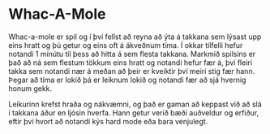 # Whac-A-Mole

Whac-a-mole er spil og í því fellst að reyna að ýta á takkana sem lýsast upp eins hratt og þú getur og eins oft á ákveðnum tíma. Í okkar tilfelli hefur notandi 1 mínútu til þess að hitta á sem flesta takkana.
Markmið spilsins er það að ná sem flestum tökkum eins hratt og notandi hefur fær á, því fleiri takka sem notandi nær á meðan að þeir er kveiktir því meiri stig fær hann. Þegar að tíma er lokið þá er leiknum lokið og notandi fær að sjá hvernig honum gekk.

 Leikurinn krefst hraða og nákvæmni, og það er gaman að keppast við að slá í takkana áður en ljósin hverfa. Hann getur verið bæði auðveldur og erfiður, eftir því hvort að notandi kýs hard mode eða bara venjulegt.
